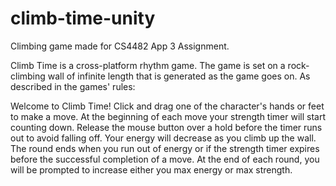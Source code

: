 # climb-time-unity
Climbing game made for CS4482 App 3 Assignment.

Climb Time is a cross-platform rhythm game. The game is set on a rock-climbing wall of infinite length that is generated as the game goes on.
As described in the games' rules:

Welcome to Climb Time! 
Click and drag one of the character's hands or feet to make a move.
At the beginning of each move your strength timer will start counting down.
Release the mouse button over a hold before the timer runs out to avoid falling off.
Your energy will decrease as you climb up the wall.
The round ends when you run out of energy or if the strength timer expires before the successful completion of a move.
At the end of each round, you will be prompted to increase either you max energy or max strength.
  
